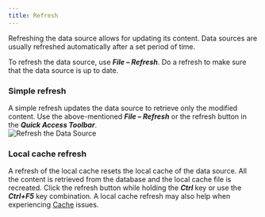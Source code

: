 ```yaml
---
title: Refresh
---
```

Refreshing the data source allows for updating its content. Data sources are usually refreshed automatically after a set period of time.  

To refresh the data source, use ***File – Refresh***. Do a refresh to make sure that the data source is up to date. 

### Simple refresh 

A simple refresh updates the data source to retrieve only the modified content. Use the above-mentioned ***File – Refresh*** or the refresh button in the ***Quick Access Toolbar***.  
![Refresh the Data Source](https://webdevolutions.azureedge.net/docs/en/rdm/windows/clip11279.png) 

### Local cache refresh 

A refresh of the local cache resets the local cache of the data source. All the content is retrieved from the database and the local cache file is recreated. Click the refresh button while holding the ***Ctrl*** key or use the ***Ctrl+F5*** key combination. A local cache refresh may also help when experiencing [Cache](/rdm/windows/data-sources/caching/) issues. 

